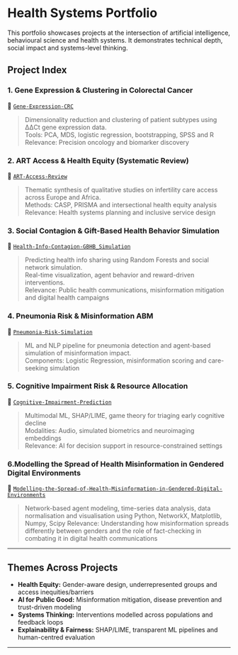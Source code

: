 # Health Systems Portfolio

This portfolio showcases projects at the intersection of artificial intelligence, behavioural science and health systems. It demonstrates technical depth, social impact and systems-level thinking.

## Project Index

### 1. Gene Expression & Clustering in Colorectal Cancer
📁 [`Gene-Expression-CRC`](https://github.com/ihe-k/Multi-Omics-Data-Analysis-of-Biomarkers-in-Colorectal-Cancer-A-Systems-Approach)
> Dimensionality reduction and clustering of patient subtypes using ΔΔCt gene expression data.  
> Tools: PCA, MDS, logistic regression, bootstrapping, SPSS and R  
> Relevance: Precision oncology and biomarker discovery

### 2. ART Access & Health Equity (Systematic Review)
📁 [`ART-Access-Review`](https://github.com/ihe-k/Barriers-and-Patient-Experiences-Across-Ethnicities-in-Africa-and-Europe-Qual-Systematic-Review)
> Thematic synthesis of qualitative studies on infertility care access across Europe and Africa.  
> Methods: CASP, PRISMA and intersectional health equity analysis  
> Relevance: Health systems planning and inclusive service design

### 3. Social Contagion & Gift-Based Health Behavior Simulation
📁 [`Health-Info-Contagion-GBHB_Simulation`](https://github.com/ihe-k/Gift-Triggered-Health-Info-Contagion-Simulation)
> Predicting health info sharing using Random Forests and social network simulation.  
> Real-time visualization, agent behavior and reward-driven interventions.  
> Relevance: Public health communications, misinformation mitigation and digital health campaigns

### 4. Pneumonia Risk & Misinformation ABM
📁 [`Pneumonia-Risk-Simulation`](https://github.com/ihe-k/Pneumonia)
> ML and NLP pipeline for pneumonia detection and agent-based simulation of misinformation impact.  
> Components: Logistic Regression, misinformation scoring and care-seeking simulation

### 5. Cognitive Impairment Risk & Resource Allocation
📁 [`Cognitive-Impairment-Prediction`](https://github.com/ihe-k/Cognitive_AI_Triage)
> Multimodal ML, SHAP/LIME, game theory for triaging early cognitive decline  
> Modalities: Audio, simulated biometrics and neuroimaging embeddings  
> Relevance: AI for decision support in resource-constrained settings

### 6.Modelling the Spread of Health Misinformation in Gendered Digital Environments
📁 [`Modelling-the-Spread-of-Health-Misinformation-in-Gendered-Digital-Environments`](https://github.com/ihe-k/Modelling-the-Spread-of-Health-Misinformation-in-Gendered-Digital-Environments)
> Network-based agent modeling, time-series data analysis, data normalisation and visualisation using Python, NetworkX, Matplotlib, Numpy, Scipy 
> Relevance: Understanding how misinformation spreads differently between genders and the role of fact-checking in combating it in digital health communications

---

## Themes Across Projects

- **Health Equity:** Gender-aware design, underrepresented groups and access inequities/barriers  
- **AI for Public Good:** Misinformation mitigation, disease prevention and trust-driven modeling  
- **Systems Thinking:** Interventions modelled across populations and feedback loops  
- **Explainability & Fairness:** SHAP/LIME, transparent ML pipelines and human-centred evaluation

---

